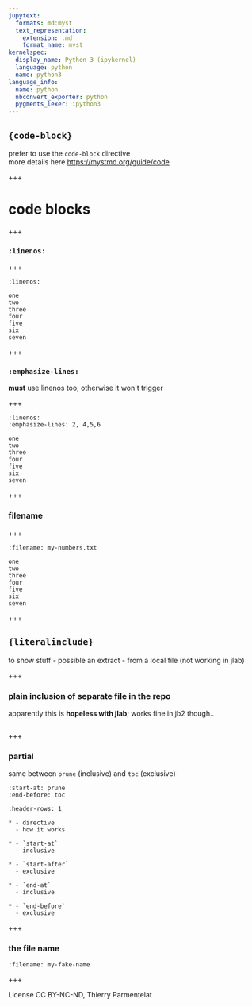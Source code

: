 ```yaml
---
jupytext:
  formats: md:myst
  text_representation:
    extension: .md
    format_name: myst
kernelspec:
  display_name: Python 3 (ipykernel)
  language: python
  name: python3
language_info:
  name: python
  nbconvert_exporter: python
  pygments_lexer: ipython3
---
```


## `{code-block}`

prefer to use the `code-block` directive  
more details here <https://mystmd.org/guide/code>

+++

# code blocks

+++

### `:linenos:`

+++

```{code-block}
:linenos:

one
two
three
four
five
six
seven
```

+++

### `:emphasize-lines:`

**must** use linenos too, otherwise it won't trigger

+++

```{code-block}
:linenos:
:emphasize-lines: 2, 4,5,6

one
two
three
four
five
six
seven
```

+++

### filename

+++

```{code-block}
:filename: my-numbers.txt

one
two
three
four
five
six
seven
```

+++

## `{literalinclude}`

to show stuff - possible an extract - from a local file
(not working in jlab)

+++

### plain inclusion of separate file in the repo

apparently this is **hopeless with jlab**; works fine in jb2 though..

```{literalinclude} Makefile
```

+++

### partial

same between `prune` (inclusive) and `toc` (exclusive)

```{literalinclude} Makefile
:start-at: prune
:end-before: toc
```

```{list-table}
:header-rows: 1

* - directive
  - how it works

* - `start-at`
  - inclusive

* - `start-after`
  - exclusive

* - `end-at`
  - inclusive

* - `end-before`
  - exclusive
```

+++

### the file name

```{literalinclude} Makefile
:filename: my-fake-name

```

+++

License CC BY-NC-ND, Thierry Parmentelat
